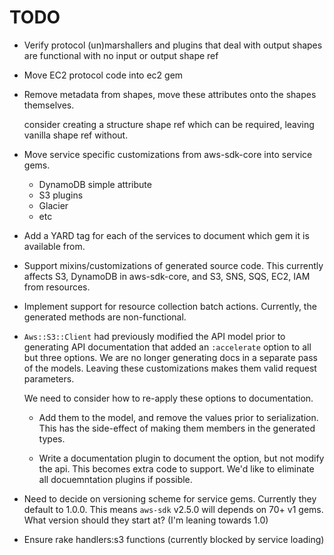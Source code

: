 # TODO

* Verify protocol (un)marshallers and plugins that deal with output shapes
  are functional with no input or output shape ref

* Move EC2 protocol code into ec2 gem

* Remove metadata from shapes, move these attributes onto the
  shapes themselves.

  consider creating a structure shape ref which can be required,
  leaving vanilla shape ref without.

* Move service specific customizations from aws-sdk-core into service gems.

  * DynamoDB simple attribute
  * S3 plugins
  * Glacier
  * etc

* Add a YARD tag for each of the services to document which gem it is available
  from.

* Support mixins/customizations of generated source code. This currently
  affects S3, DynamoDB in aws-sdk-core, and S3, SNS, SQS, EC2, IAM from
  resources.

* Implement support for resource collection batch actions. Currently, the
  generated methods are non-functional.

* `Aws::S3::Client` had previously modified the API model prior to generating
   API documentation that added an `:accelerate` option to all but three options.
   We are no longer generating docs in a separate pass of the models. Leaving
   these customizations makes them valid request parameters.

   We need to consider how to re-apply these options to documentation.

   * Add them to the model, and remove the values prior to serialization.
     This has the side-effect of making them members in the generated types.

   * Write a documentation plugin to document the option, but not modify
     the api. This becomes extra code to support. We'd like to eliminate
     all docuemntation plugins if possible.

* Need to decide on versioning scheme for service gems. Currently they
  default to 1.0.0. This means `aws-sdk` v2.5.0 will depends on 70+ v1 gems.
  What version should they start at? (I'm leaning towards 1.0)

* Ensure rake handlers:s3 functions (currently blocked by service loading)
